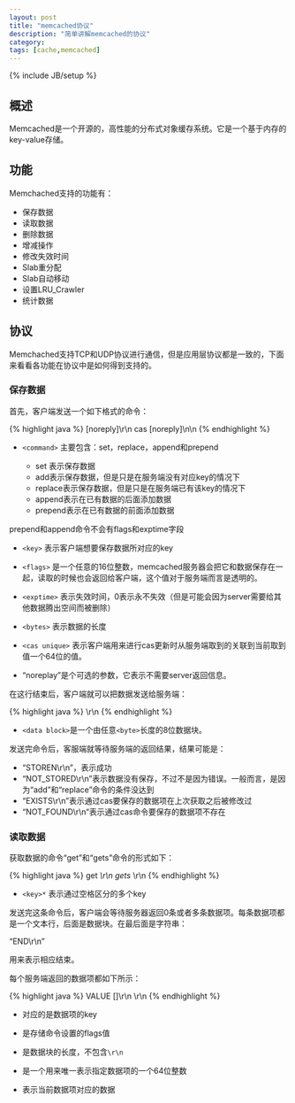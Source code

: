 ```yaml
---
layout: post
title: "memcached协议"
description: "简单讲解memcached的协议"
category: 
tags: [cache,memcached]
---
```

{% include JB/setup %}

## 概述

Memcached是一个开源的，高性能的分布式对象缓存系统。它是一个基于内存的key-value存储。

## 功能

Memchached支持的功能有：

- 保存数据
- 读取数据
- 删除数据
- 增减操作
- 修改失效时间
- Slab重分配
- Slab自动移动
- 设置LRU_Crawler
- 统计数据

## 协议

Memchached支持TCP和UDP协议进行通信，但是应用层协议都是一致的，下面来看看各功能在协议中是如何得到支持的。

### 保存数据

首先，客户端发送一个如下格式的命令：

{% highlight java %}
<command name> <key> <flags> <exptime> <bytes> [noreply]\r\n
cas <key> <flags> <exptime> <bytes> <cas unique> [noreply]\n\n
{% endhighlight %}

- `<command>` 主要包含：set，replace，append和prepend

	- set 表示保存数据
	- add表示保存数据，但是只是在服务端没有对应key的情况下
	- replace表示保存数据，但是只是在服务端已有该key的情况下
	- append表示在已有数据的后面添加数据
	- prepend表示在已有数据的前面添加数据

 prepend和append命令不会有flags和exptime字段

- `<key>` 表示客户端想要保存数据所对应的key

- `<flags>` 是一个任意的16位整数，memcached服务器会把它和数据保存在一起，读取的时候也会返回给客户端，这个值对于服务端而言是透明的。

- `<exptime>` 表示失效时间，0表示永不失效（但是可能会因为server需要给其他数据腾出空间而被删除）

- `<bytes>` 表示数据的长度

- `<cas unique>` 表示客户端用来进行cas更新时从服务端取到的关联到当前取到值一个64位的值。

- “noreplay”是个可选的参数，它表示不需要server返回信息。

在这行结束后，客户端就可以把数据发送给服务端：

{% highlight java %}
<data block>\r\n
{% endhighlight %}

- `<data block>`是一个由任意`<byte>`长度的8位数据块。

发送完命令后，客服端就等待服务端的返回结果，结果可能是：

- “STOREN\r\n”，表示成功
- “NOT_STORED\r\n”表示数据没有保存，不过不是因为错误。一般而言，是因为“add”和“replace”命令的条件没达到
- “EXISTS\r\n”表示通过cas要保存的数据项在上次获取之后被修改过
- “NOT_FOUND\r\n“表示通过cas命令要保存的数据项不存在

### 读取数据

获取数据的命令“get”和“gets”命令的形式如下：

{% highlight java %}
get <key>*\r\n
gets <key>*\r\n
{% endhighlight %}

- `<key>*` 表示通过空格区分的多个key

发送完这条命令后，客户端会等待服务器返回0条或者多条数据项。每条数据项都是一个文本行，后面是数据块。在最后面是字符串：

“END\r\n”

用来表示相应结束。

每个服务端返回的数据项都如下所示：

{% highlight java %}
VALUE <key> <flags> <bytes> [<cas unique>]\r\n
<data block>\r\n
{% endhighlight %}

- <key> 对应的是数据项的key

- <flags> 是存储命令设置的flags值

- <bytes> 是数据块的长度，不包含`\r\n`

- <cas unique> 是一个用来唯一表示指定数据项的一个64位整数

- <data block>表示当前数据项对应的数据








